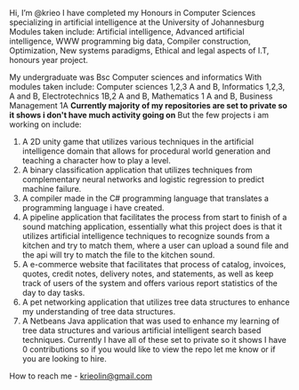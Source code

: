 Hi, I’m @krieo
I have completed my Honours in Computer Sciences specializing in artificial intelligence at the University of Johannesburg
Modules taken include: Artificial intelligence, Advanced artificial 
intelligence, WWW programming big data, Compiler construction, Optimization, New systems 
paradigms, Ethical and legal aspects of I.T, honours year project.

My undergraduate was Bsc Computer sciences and informatics
With modules taken include: Computer sciences 1,2,3 
A and B, Informatics 1,2,3, A and B, Electrotechnics 1B,2 A and B, Mathematics 1 A and B, 
Business Management 1A
**Currently majority of my repositories are set to private so it shows i don't have much activity going on**
But the few projects i am working on include:
1) A 2D unity game that utilizes various techniques in the artificial intelligence domain that allows for procedural world generation and teaching a character how to play a level.
2) A binary classification application that utilizes techniques from complementary neural networks and logistic regression to predict machine failure.
3) A compiler made in the C# programming language that translates a programming language i have created.
4) A pipeline application that facilitates the process from start to finish of a sound matching application, essentially what this project does is that it utilizes artificial intelligence techniques to recognize sounds from a kitchen and try to match them, where a user can upload a sound file and the api will try to match the file to the kitchen sound.
5) A e-commerce website that facilitates that process of catalog, invoices, quotes, credit notes, delivery notes, and statements, as well as keep track of users of the system and offers various report statistics of the day to day tasks.
6) A pet networking application that utilizes tree data structures to enhance my understanding of tree data structures.
7) A Netbeans Java application that was used to enhance my learning of tree data structures and various artificial intelligent search based techniques. 
Currently I have all of these set to private so it shows I have 0 contributions so if you would like to view the repo let me know or if you are looking to hire.

How to reach me - krieolin@gmail.com

<!---
krieo/krieo is a ✨ special ✨ repository because its `README.md` (this file) appears on your GitHub profile.
You can click the Preview link to take a look at your changes.
--->
